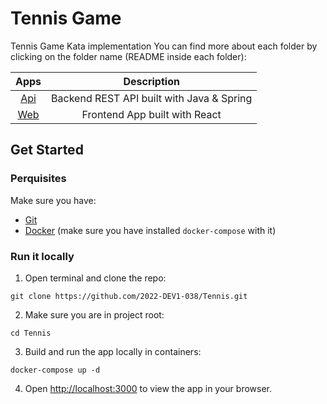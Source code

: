 # Tennis Game
Tennis Game Kata implementation
You can find more about each folder by clicking on the folder name (README inside each folder):

| **Apps**     | **Description** |
| :----------: | :-------------: |
| [Api](./api) | Backend REST API built with Java & Spring |
| [Web](./web) | Frontend App built with React |

## Get Started
### Perquisites
Make sure you have:
- [Git](https://git-scm.com/)
- [Docker](https://www.docker.com/) (make sure you have installed `docker-compose` with it)

### Run it locally
1. Open terminal and clone the repo:
```shell
git clone https://github.com/2022-DEV1-038/Tennis.git
```
2. Make sure you are in project root:
```shell
cd Tennis
```
3. Build and run the app locally in containers:
```shell
docker-compose up -d
```
4. Open [http://localhost:3000](http://localhost:3000) to view the app in your browser.
